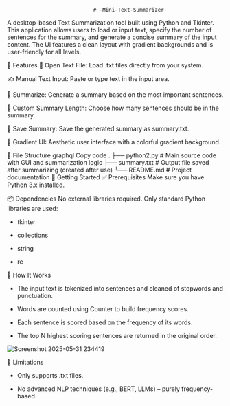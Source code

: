                                 # -Mini-Text-Summarizer-

A desktop-based Text Summarization tool built using Python and Tkinter. This application allows users to load or input text, specify the number of sentences for the summary, and generate a concise summary of the input content. The UI features a clean layout with gradient backgrounds and is user-friendly for all levels.

🔧 Features
📂 Open Text File: Load .txt files directly from your system.

✍️ Manual Text Input: Paste or type text in the input area.

🧠 Summarize: Generate a summary based on the most important sentences.

🔢 Custom Summary Length: Choose how many sentences should be in the summary.

💾 Save Summary: Save the generated summary as summary.txt.

🎨 Gradient UI: Aesthetic user interface with a colorful gradient background.

📁 File Structure
graphql
Copy code
.
├── python2.py       # Main source code with GUI and summarization logic
├── summary.txt      # Output file saved after summarizing (created after use)
└── README.md        # Project documentation
🚀 Getting Started
✅ Prerequisites
Make sure you have Python 3.x installed.

📦 Dependencies
No external libraries required. Only standard Python libraries are used:

* tkinter

* collections

* string

* re



🧠 How It Works


* The input text is tokenized into sentences and cleaned of stopwords and punctuation.

* Words are counted using Counter to build frequency scores.

* Each sentence is scored based on the frequency of its words.

* The top N highest scoring sentences are returned in the original order.

![Screenshot 2025-05-31 234419](https://github.com/user-attachments/assets/1637103d-f105-43c0-be2c-08f1701b3071)


📌 Limitations

* Only supports .txt files.

* No advanced NLP techniques (e.g., BERT, LLMs) – purely frequency-based.
